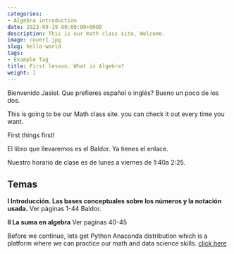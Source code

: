 ```yaml
---
categories:
- Algebra introduction
date: 2023-09-19 00:00:00+0000
description: This is our math class site, Welcome. 
image: cover1.jpg
slug: hello-world
tags:
- Example Tag
title: First lesson. What is Algebra? 
weight: 1
---
```


Bienvenido Jasiel. Que prefieres español o inglés?  Bueno  un poco de los dos. 

This is going to be our  Math class  site. you can check it out every time you want. 

First things first!


El libro que llevaremos es el Baldor. Ya tienes el enlace. 


Nuestro horario de clase es de lunes a viernes de 1:40a  2:25.

## Temas 

**I  Introducción. Las bases conceptuales sobre los números y la notación usada.** Ver páginas 1-44 Baldor.

**II La suma en algebra**  Ver paginas 40-45



Before we continue, lets get Python Anaconda distribution which is a platform  where we can practice our math and data science skills.
[click here](https://www.anaconda.com/download#downloads)

